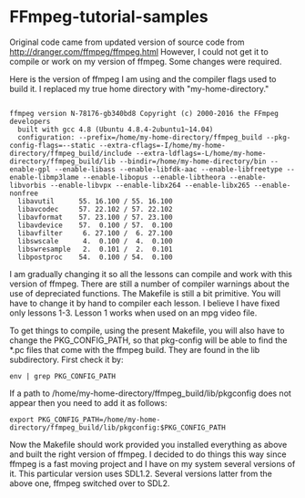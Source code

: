FFmpeg-tutorial-samples
=======================

Original code came from updated version of source code from http://dranger.com/ffmpeg/ffmpeg.html
However, I could not get it to compile or work on my version of ffmpeg. Some changes were required. 

Here is the version of ffmpeg I am using and the compiler flags used to build it.
I replaced my true home directory with "my-home-directory."


```

ffmpeg version N-78176-gb340bd8 Copyright (c) 2000-2016 the FFmpeg developers
  built with gcc 4.8 (Ubuntu 4.8.4-2ubuntu1~14.04)
  configuration: --prefix=/home/my-home-directory/ffmpeg_build --pkg-config-flags=--static --extra-cflags=-I/home/my-home-directory/ffmpeg_build/include --extra-ldflags=-L/home/my-home-directory/ffmpeg_build/lib --bindir=/home/my-home-directory/bin --enable-gpl --enable-libass --enable-libfdk-aac --enable-libfreetype --enable-libmp3lame --enable-libopus --enable-libtheora --enable-libvorbis --enable-libvpx --enable-libx264 --enable-libx265 --enable-nonfree
  libavutil      55. 16.100 / 55. 16.100
  libavcodec     57. 22.102 / 57. 22.102
  libavformat    57. 23.100 / 57. 23.100
  libavdevice    57.  0.100 / 57.  0.100
  libavfilter     6. 27.100 /  6. 27.100
  libswscale      4.  0.100 /  4.  0.100
  libswresample   2.  0.101 /  2.  0.101
  libpostproc    54.  0.100 / 54.  0.100 

```

I am gradually changing it so all the lessons can compile and work with this version of ffmpeg. There are still a number of compiler warnings about the use of depreciated functions. The Makefile is still a bit primitive. You will have to change it by hand to compiler each lesson. I believe I have fixed only lessons 1-3. Lesson 1 works when used on an mpg video file. 

To get things to compile, using the present Makefile, you will also have to change the PKG_CONFIG_PATH, so that pkg-config will be able to find the *.pc files that come with the ffmpeg build. They are found in the lib subdirectory. First check it by:

```
env | grep PKG_CONFIG_PATH

```
If a path to /home/my-home-directory/ffmpeg_build/lib/pkgconfig does not appear then you need to add it as follows:

```
export PKG_CONFIG_PATH=/home/my-home-directory/ffmpeg_build/lib/pkgconfig:$PKG_CONFIG_PATH

```

Now the Makefile should work provided you installed everything as above and built the right version of ffmpeg. I decided to do things this way since ffmpeg is a fast moving project and I have on my system several versions of it. This particular version uses SDL1.2. Several versions latter from the above one, ffmpeg switched over to SDL2. 
